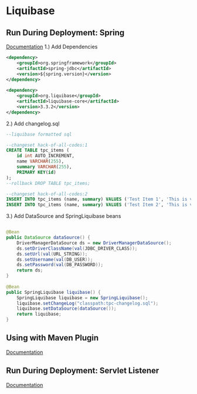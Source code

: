 # Liquibase

## Run During Deployment: Spring
[Documentation](http://www.liquibase.org/documentation/spring.html)
1.) Add Dependencies
```xml
<dependency>
	<groupId>org.springframework</groupId>
	<artifactId>spring-jdbc</artifactId>
	<version>${spring.version}</version>
</dependency>
		
<dependency>
	<groupId>org.liquibase</groupId>
	<artifactId>liquibase-core</artifactId>
	<version>3.3.2</version>
</dependency>
```
2.) Add changelog.sql
```sql
--liquibase formatted sql

--changeset hack-of-all-codes:1
CREATE TABLE tpc_items (
	id int AUTO_INCREMENT,
	name VARCHAR(255),
	summary VARCHAR(255),
	PRIMARY KEY(id)
);
--rollback DROP TABLE tpc_items;

--changeset hack-of-all-codes:2
INSERT INTO tpc_items (name, summary) VALUES ('Test Item 1', 'This is very awesome 1');
INSERT INTO tpc_items (name, summary) VALUES ('Test Item 2', 'This is very awesome 2');
```

3.) Add DataSource and SpringLiquibase beans
```java

@Bean
public DataSource dataSource() {
	DriverManagerDataSource ds = new DriverManagerDataSource();
	ds.setDriverClassName(val(JDBC_DRIVER_CLASS));
	ds.setUrl(val(URL_STRING));
	ds.setUsername(val(DB_USER));
	ds.setPassword(val(DB_PASSWORD));
	return ds;
}
	
@Bean
public SpringLiquibase liquibase() {
	SpringLiquibase liquibase = new SpringLiquibase();
	liquibase.setChangeLog("classpath:tpc-changelog.sql");
	liquibase.setDataSource(dataSource());
	return liquibase;
}
```

## Using with Maven Plugin
[Documentation](http://www.liquibase.org/documentation/maven/)

## Run During Deployment: Servlet Listener
[Documentation](http://www.liquibase.org/documentation/servlet_listener.html)
